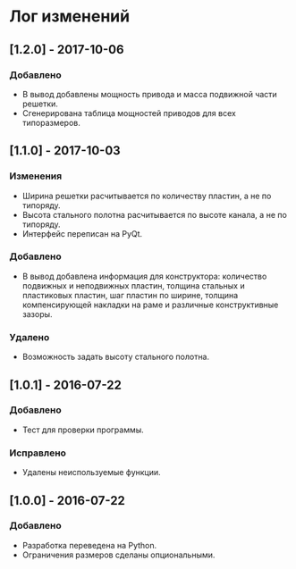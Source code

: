 ﻿# Лог изменений

[//]: # (YYYY-MM-DD)
[//]: # (Added, Changed, Deprecated, Removed, Fixed, Security)
[//]: # (Добавлено, Изменения, Устарело, Удалено, Исправлено, Безопасность)

## [1.2.0] - 2017-10-06
### Добавлено
- В вывод добавлены мощность привода и масса подвижной части решетки.
- Сгенерирована таблица мощностей приводов для всех типоразмеров.

## [1.1.0] - 2017-10-03
### Изменения
- Ширина решетки расчитывается по количеству пластин, а не по типоряду.
- Высота стального полотна расчитывается по высоте канала, а не по типоряду.
- Интерфейс переписан на PyQt.

### Добавлено
- В вывод добавлена информация для конструктора: количество подвижных и неподвижных пластин, толщина стальных и пластиковых пластин, шаг пластин по ширине, толщина компенсирующей накладки на раме и различные конструктивные зазоры.

### Удалено
- Возможность задать высоту стального полотна.

## [1.0.1] - 2016-07-22
### Добавлено
- Тест для проверки программы.

### Исправлено
- Удалены неиспользуемые функции.

## [1.0.0] - 2016-07-22
### Добавлено
- Разработка переведена на Python.
- Ограничения размеров сделаны опциональными.
